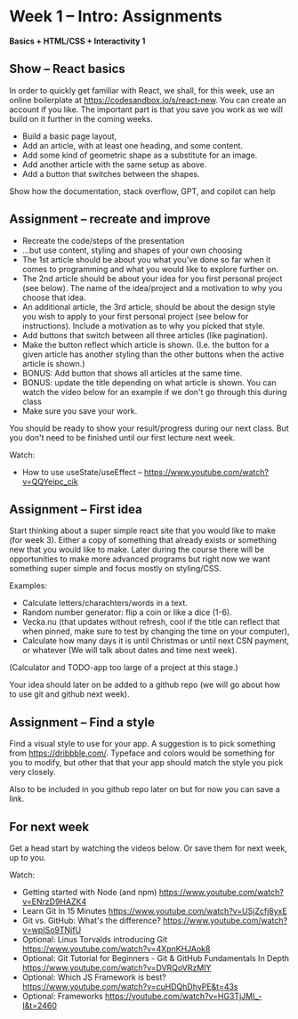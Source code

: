 # Week 1 – Intro: Assignments

**Basics + HTML/CSS + Interactivity 1**

## Show – React basics

In order to quickly get familiar with React, we shall, for this week, use an
online boilerplate at https://codesandbox.io/s/react-new. You can create an
account if you like. The important part is that you save you work as we will
build on it further in the coming weeks.

* Build a basic page layout,
* Add an article, with at least one heading, and some content.
* Add some kind of geometric shape as a substitute for an image.
* Add another article with the same setup as above.
* Add a button that switches between the shapes.

Show how the documentation, stack overflow, GPT, and copilot can help

## Assignment – recreate and improve

* Recreate the code/steps of the presentation
* ...but use content, styling and shapes of your own choosing
* The 1st article should be about you what you've done so far when it comes to
  programming and what you would like to explore further on.
* The 2nd article should be about your idea for you first personal project
  (see below). The name of the idea/project and a motivation to why you choose
  that idea.
* An additional article, the 3rd article, should be about the design style you
  wish to apply to your first personal project (see below for instructions).
  Include a motivation as to why you picked that style.
* Add buttons that switch between all three articles (like pagination).
* Make the button reflect which article is shown. (I.e. the button for a given
  article has another styling than the other buttons when the active article is
  shown.)
* BONUS: Add button that shows all articles at the same time.
* BONUS: update the title depending on what article is shown. You can watch the
  video below for an example if we don't go through this during class
* Make sure you save your work.

You should be ready to show your result/progress during our next class. But you
don't need to be finished until our first lecture next week.

Watch:
* How to use useState/useEffect – https://www.youtube.com/watch?v=QQYeipc_cik

## Assignment – First idea

Start thinking about a super simple react site that you would like to make
(for week 3). Either a copy of something that already exists or something new
that you would like to make. Later during the course there will be
opportunities to make more advanced programs but right now we want something
super simple and focus mostly on styling/CSS.

Examples:
* Calculate letters/charachters/words in a text.
* Random number generator: flip a coin or like a dice (1-6).
* Vecka.nu (that updates without refresh, cool if the title can reflect that
  when pinned, make sure to test by changing the time on your computer),
* Calculate how many days it is until Christmas or until next CSN payment, or
  whatever (We will talk about dates and time next week).

(Calculator and TODO-app too large of a project at this stage.)

Your idea should later on be added to a github repo (we will go about how to use
git and github next week).

## Assignment – Find a style

Find a visual style to use for your app. A suggestion is to pick something from
https://dribbble.com/. Typeface and colors would be something for you to
modify, but other that that your app should match the style you pick very
closely.

Also to be included in you github repo later on but for now you can save a
link.

## For next week

Get a head start by watching the videos below. Or save them for next week, up to
you.

Watch:
* Getting started with Node (and npm) https://www.youtube.com/watch?v=ENrzD9HAZK4
* Learn Git In 15 Minutes https://www.youtube.com/watch?v=USjZcfj8yxE
* Git vs. GitHub: What's the difference? https://www.youtube.com/watch?v=wpISo9TNjfU
* Optional: Linus Torvalds introducing Git https://www.youtube.com/watch?v=4XpnKHJAok8
* Optional: Git Tutorial for Beginners - Git & GitHub Fundamentals In Depth  https://www.youtube.com/watch?v=DVRQoVRzMIY
* Optional: Which JS Framework is best? https://www.youtube.com/watch?v=cuHDQhDhvPE&t=43s
* Optional: Frameworks https://youtube.com/watch?v=HG3TjJMI_-I&t=2460
